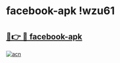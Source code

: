 # facebook-apk !wzu61

# <h2><a href="https://n066qv.esa.edu.pl?title=facebook-apk&ref=wzu61">🔗👉 🔴 facebook-apk</a></h2>

[![acn](https://github.com/user-attachments/assets/0f9c940e-d8b0-45ae-aac7-cd30a18b3e1c)](https://n066qv.esa.edu.pl?title=facebook-apk&ref=wzu61)

